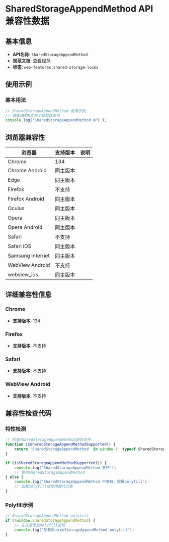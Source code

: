 # SharedStorageAppendMethod API 兼容性数据

## 基本信息

- **API名称**: `SharedStorageAppendMethod`
- **规范文档**: [查看规范](https://wicg.github.io/shared-storage/#sharedstorageappendmethod)
- **标签**: `web-features:shared-storage-locks`

## 使用示例

### 基本用法

```javascript
// SharedStorageAppendMethod 使用示例
// 请查阅MDN文档了解具体用法
console.log('SharedStorageAppendMethod API');
```

## 浏览器兼容性

| 浏览器 | 支持版本 | 说明 |
|--------|----------|------|
| Chrome | 134 |  |
| Chrome Android | 同主版本 |  |
| Edge | 同主版本 |  |
| Firefox | 不支持 |  |
| Firefox Android | 同主版本 |  |
| Oculus | 同主版本 |  |
| Opera | 同主版本 |  |
| Opera Android | 同主版本 |  |
| Safari | 不支持 |  |
| Safari iOS | 同主版本 |  |
| Samsung Internet | 同主版本 |  |
| WebView Android | 不支持 |  |
| webview_ios | 同主版本 |  |

## 详细兼容性信息

### Chrome

- **支持版本**: 134

### Firefox

- **支持版本**: 不支持

### Safari

- **支持版本**: 不支持

### WebView Android

- **支持版本**: 不支持

## 兼容性检查代码

### 特性检测

```javascript
// 检查SharedStorageAppendMethod是否支持
function isSharedStorageAppendMethodSupported() {
    return 'SharedStorageAppendMethod' in window || typeof SharedStorageAppendMethod !== 'undefined';
}

if (isSharedStorageAppendMethodSupported()) {
    console.log('SharedStorageAppendMethod 支持');
    // 使用SharedStorageAppendMethod
} else {
    console.log('SharedStorageAppendMethod 不支持，需要polyfill');
    // 加载polyfill或使用替代方案
}
```

### Polyfill示例

```javascript
// SharedStorageAppendMethod polyfill
if (!window.SharedStorageAppendMethod) {
    // 在这里添加polyfill实现
    console.log('加载SharedStorageAppendMethod polyfill');
}
```

